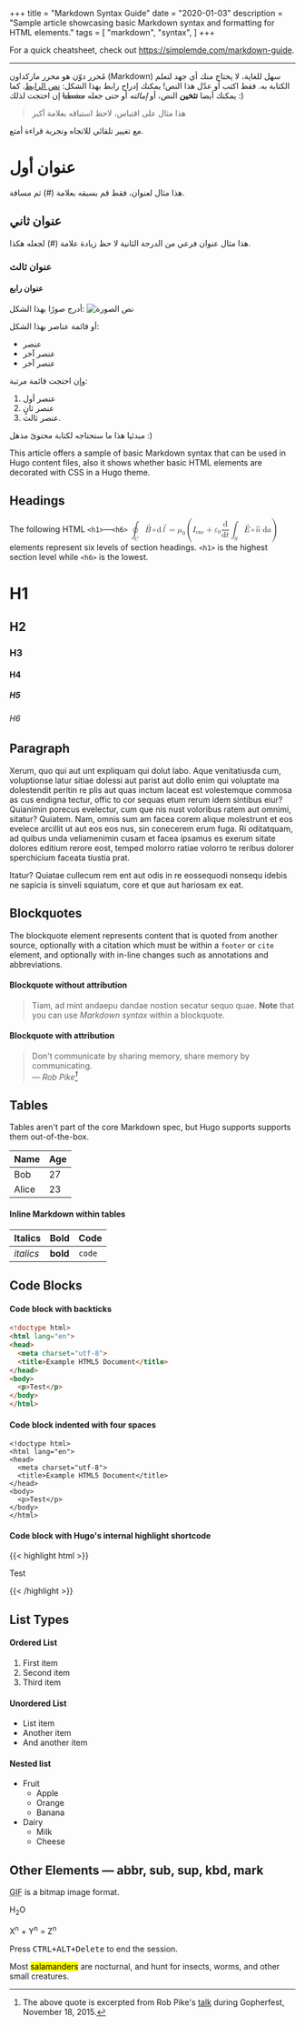 +++
title = "Markdown Syntax Guide"
date = "2020-01-03"
description = "Sample article showcasing basic Markdown syntax and formatting for HTML elements."
tags = [
    "markdown",
    "syntax",
]
+++

For a quick cheatsheet, check out https://simplemde.com/markdown-guide.

---


مُحرر دوّن هو محرر ماركداون (Markdown) سهل للغاية، لا يحتاج منك أي جهد لتعلم الكتابة به. فقط اكتب أو عدّل هذا النص!
يمكنك إدراج رابط بهذا الشكل: [نص الرابط](http://example.com). كما يمكنك أيضا **تثخين** النص، أو *إمالته* أو حتى جعله ~~مشطبا~~ إن احتجت لذلك :)

> هذا مثال على اقتباس، لاحظ استباقه بعلامة أكبر

مع تغيير تلقائي للاتجاه وتجربة قراءة أمتع.
# عنوان أول
هذا مثال لعنوان، فقط قم بسبقه بعلامة (#) ثم مسافة.
## عنوان ثاني
هذا مثال عنوان فرعي من الدرجة الثانية لا حظ زيادة علامة (#) لجعله هكذا.
### عنوان ثالث
#### عنوان رابع

أدرج صورًا بهذا الشكل:
![نص الصورة](https://app.dawin.io/example.png)

أو قائمة عناصر بهذا الشكل:
* عنصر
* عنصر آخر
* عنصر آخر

وإن احتجت قائمة مرتبة:
1. عنصر أول
2. عنصر ثانٍ
3. عنصر ثالث.

مبدئيا هذا ما ستحتاجه لكتابة محتوىً مذهل :)





This article offers a sample of basic Markdown syntax that can be used in Hugo content files, also it shows whether basic HTML elements are decorated with CSS in a Hugo theme.
<!--more-->


## Headings


The following HTML `<h1>`—`<h6>` <math display="block" style="display:inline-block;"><mrow><msub><mo movablelimits="false">∮</mo><mi>C</mi></msub><mover><mi>B</mi><mo stretchy="false" style="transform:scale(0.75) translate(10%, 30%);">→</mo></mover><mo>∘</mo><mrow><mi mathvariant="normal">d</mi></mrow><mover><mi>l</mi><mo stretchy="false" style="transform:scale(0.75) translate(10%, 30%);">→</mo></mover><mo>=</mo><msub><mi>μ</mi><mn>0</mn></msub><mrow><mo fence="true" form="prefix">(</mo><msub><mi>I</mi><mtext>enc</mtext></msub><mo>+</mo><msub><mi>ε</mi><mn>0</mn></msub><mfrac><mrow><mi mathvariant="normal">d</mi></mrow><mrow><mrow><mi mathvariant="normal">d</mi></mrow><mi>t</mi></mrow></mfrac><msub><mo movablelimits="false">∫</mo><mi>S</mi></msub><mover><mi>E</mi><mo stretchy="false" style="transform:scale(0.75) translate(10%, 30%);">→</mo></mover><mo>∘</mo><mover><mi>n</mi><mo stretchy="false" style="math-style:normal;math-depth:0;">^</mo></mover><mspace width="0.2778em"></mspace><mrow><mi mathvariant="normal">d</mi></mrow><mi>a</mi><mo fence="true" form="postfix">)</mo></mrow></mrow></math> elements represent six levels of section headings. `<h1>` is the highest section level while `<h6>` is the lowest.

# H1
## H2
### H3
#### H4
##### H5
###### H6

## Paragraph

Xerum, quo qui aut unt expliquam qui dolut labo. Aque venitatiusda cum, voluptionse latur sitiae dolessi aut parist aut dollo enim qui voluptate ma dolestendit peritin re plis aut quas inctum laceat est volestemque commosa as cus endigna tectur, offic to cor sequas etum rerum idem sintibus eiur? Quianimin porecus evelectur, cum que nis nust voloribus ratem aut omnimi, sitatur? Quiatem. Nam, omnis sum am facea corem alique molestrunt et eos evelece arcillit ut aut eos eos nus, sin conecerem erum fuga. Ri oditatquam, ad quibus unda veliamenimin cusam et facea ipsamus es exerum sitate dolores editium rerore eost, temped molorro ratiae volorro te reribus dolorer sperchicium faceata tiustia prat.

Itatur? Quiatae cullecum rem ent aut odis in re eossequodi nonsequ idebis ne sapicia is sinveli squiatum, core et que aut hariosam ex eat.

## Blockquotes

The blockquote element represents content that is quoted from another source, optionally with a citation which must be within a `footer` or `cite` element, and optionally with in-line changes such as annotations and abbreviations.

#### Blockquote without attribution

> Tiam, ad mint andaepu dandae nostion secatur sequo quae.
> **Note** that you can use *Markdown syntax* within a blockquote.

#### Blockquote with attribution

> Don't communicate by sharing memory, share memory by communicating.<br>
> — <cite>Rob Pike[^1]</cite>

[^1]: The above quote is excerpted from Rob Pike's [talk](https://www.youtube.com/watch?v=PAAkCSZUG1c) during Gopherfest, November 18, 2015.

## Tables

Tables aren't part of the core Markdown spec, but Hugo supports supports them out-of-the-box.

   Name | Age
--------|------
    Bob | 27
  Alice | 23

#### Inline Markdown within tables

| Italics   | Bold     | Code   |
| --------  | -------- | ------ |
| *italics* | **bold** | `code` |

## Code Blocks

#### Code block with backticks

```html
<!doctype html>
<html lang="en">
<head>
  <meta charset="utf-8">
  <title>Example HTML5 Document</title>
</head>
<body>
  <p>Test</p>
</body>
</html>
```

#### Code block indented with four spaces

    <!doctype html>
    <html lang="en">
    <head>
      <meta charset="utf-8">
      <title>Example HTML5 Document</title>
    </head>
    <body>
      <p>Test</p>
    </body>
    </html>

#### Code block with Hugo's internal highlight shortcode
{{< highlight html >}}
<!doctype html>
<html lang="en">
<head>
  <meta charset="utf-8">
  <title>Example HTML5 Document</title>
</head>
<body>
  <p>Test</p>
</body>
</html>
{{< /highlight >}}

## List Types

#### Ordered List

1. First item
2. Second item
3. Third item

#### Unordered List

* List item
* Another item
* And another item

#### Nested list

* Fruit
  * Apple
  * Orange
  * Banana
* Dairy
  * Milk
  * Cheese

## Other Elements — abbr, sub, sup, kbd, mark

<abbr title="Graphics Interchange Format">GIF</abbr> is a bitmap image format.

H<sub>2</sub>O

X<sup>n</sup> + Y<sup>n</sup> = Z<sup>n</sup>

Press <kbd><kbd>CTRL</kbd>+<kbd>ALT</kbd>+<kbd>Delete</kbd></kbd> to end the session.

Most <mark>salamanders</mark> are nocturnal, and hunt for insects, worms, and other small creatures.
